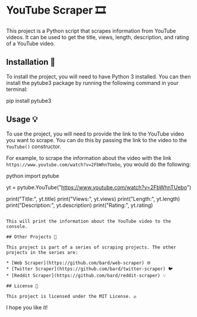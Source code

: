 # YouTube Scraper 🎞️

This project is a Python script that scrapes information from YouTube videos. It can be used to get the title, views, length, description, and rating of a YouTube video.

## Installation 💾

To install the project, you will need to have Python 3 installed. You can then install the pytube3 package by running the following command in your terminal:


pip install pytube3


## Usage 💡

To use the project, you will need to provide the link to the YouTube video you want to scrape. You can do this by passing the link to the video to the `YouTube()` constructor.

For example, to scrape the information about the video with the link `https://www.youtube.com/watch?v=2FbWhnTUebo`, you would do the following:

python
import pytube

yt = pytube.YouTube("https://www.youtube.com/watch?v=2FbWhnTUebo")

print("Title:", yt.title)
print("Views:", yt.views)
print("Length:", yt.length)
print("Description:", yt.description)
print("Rating:", yt.rating)
```

This will print the information about the YouTube video to the console.

## Other Projects 🔗

This project is part of a series of scraping projects. The other projects in the series are:

* [Web Scraper](https://github.com/bard/web-scraper) 🌐
* [Twitter Scraper](https://github.com/bard/twitter-scraper) 🐦
* [Reddit Scraper](https://github.com/bard/reddit-scraper) 💡

## License 📝

This project is licensed under the MIT License. ⚖️
```

I hope you like it!
